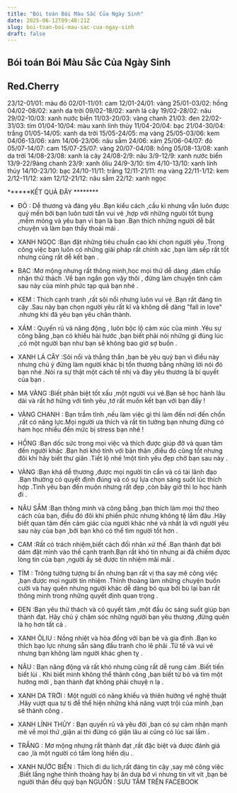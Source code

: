 ```yaml
---
title: "Bói toán Bói Màu Sắc Của Ngày Sinh"
date: 2025-06-12T09:48:21Z
slug: boi-toan-boi-mau-sac-cua-ngay-sinh
draft: false
---
```


## Bói toán Bói Màu Sắc Của Ngày Sinh

## Red.Cherry

23/12-01/01: màu đỏ
02/01-11/01: cam
12/01-24/01: vàng
25/01-03/02: hồng
04/02-08/02: xanh da trời
09/02-18/02: xanh lá cây
19/02-28/02: nâu
29/02-10/03: xanh nước biển
11/03-20/03: vàng chanh
21/03: đen
22/02-31/03: tím
01/04-10/04: màu xanh lính thủy
11/04-20/04: bạc
21/04-30/04: trắng
01/05-14/05: xanh da trời
15/05-24/05: mạ vàng
25/05-03/06: kem
04/06-13/06: xám
14/06-23/06: nâu sẫm
24/06: xám
25/06-04/07: đỏ
05/07-14/07: cam
15/07-25/07: vàng
20/07-04/08: hồng
05/08-13/08: xanh da trời
14/08-23/08: xanh lá cây
24/08-2/9: nâu
3/9-12/9: xanh nước biển
13/9-22/9àng chanh
23/9: xanh ôliu
24/9-3/10: tím
4/10-13/10: xanh lính thủy
14/10-23/10: bạc
24/10-11/11: trắng
12/11-21/11: mạ vàng
22/11-1/12: kem
2/12-11/12: xám
12/12-21/12: nâu sẫm
22/12: xanh ngọc

******KẾT QUẢ ĐÂY ********

* ĐỎ : Dễ thương và đáng yêu .Bạn kiểu cách ,cầu kì nhưng vẫn luôn được quý mến bởi bạn luôn tươi tắn vui vẻ ,hợp với những ngưòi tốt bụng ,mềm mỏng và yêu bạn vì bạn là bạn .Bạn thích những người dễ bắt chuyện và làm bạn thấy thoải mái .

* XANH NGỌC :Bạn đặt những tiêu chuẩn cao khi chọn người yêu .Trong công việc bạn luôn có những giải pháp rất chính xác ,bạn làm sếp rất tốt nhưng cũng rất dễ kết bạn .

* BẠC :Mơ mộng nhưng rất thông minh,học mọi thứ dễ dàng ,dám chấp nhận thử thách .Về bạn ngắn gọn vậy thôi , đừng làm chuyện tình cảm sau này của mình phức tạp quá bạn nhé .

* KEM : Thích cạnh tranh ,rất sôi nổi nhưng luôn vui vẻ .Bạn rất đáng tin cậy .Sau này bạn chọn người yêu rất kĩ và không dễ dàng "fall in love" .nhưng khi đã yêu bạn yêu chân thành.

* XÁM : Quyến rũ và năng động , luôn bộc lộ cảm xúc của mình .Yêu sự công bằng ,bạn có khiếu hài hước ,bạn biết phải nói những gì đúng lúc ,có một người bạn như bạn sẽ không bao giờ sợ buồn .

* XANH LÁ CÂY :Sôi nổi và thẳng thắn ,bạn bè yêu quý bạn vì điều này nhưng chú ý đừng làm người khác bị tổn thương bằng những lời nói đó bạn nhé .Nói ra sự thật một cách tế nhị và đày yêu thương là bí quyết của bạn .

* MẠ VÀNG :Biết phân biệt tốt xấu ,một người vui vẻ.Bạn sẽ học hành lâu dài và rất hờ hững với tình yêu ,tớ rất muốn kết bạn với bạn đấy !

* VÀNG CHANH : Bạn trầm tĩnh ,nếu làm việc gì thì làm đến nơi đến chốn ,rất có năng lực.Mọi người ưa thích và rất tin tưởng bạn nhưng đừng có ham học nhiều đến mức bị stress bạn nhé !

* HỒNG :Bạn dốc sức trong mọi việc và thích được giúp đỡ và quan tâm đến người khác .Bạn hơi khó tính với bản thân ,điều đó cũng tốt nhưng đôi khi hãy biết thư giãn .Tiết lộ nhé !một tình yêu đẹp chờ bạn sau này .

* VÀNG :Bạn khá dễ thương ,được mọi người tin cẩn và có tài lãnh đạo .Bạn thường có quyết định đúng và có sự lựa chọn sáng suốt lúc thích hợp .Tình yêu bạn đến muộn nhưng rất đẹp ,còn bây giờ thì lo học hành đi .

* NÂU SẪM :Bạn thông minh và công bằng ,bạn thích làm mọi thứ theo cách của bạn, điều đó đôi khi phiền phức nhưng không tệ lắm đâu .Hãy biết quan tâm đến cảm giác của người khác nhé và nhất là với người yêu sau này của bạn ,bởi bạn khó có thể tìm người tốt hơn .

* CAM :Rất có trách nhiệm,biết cách đối nhân xử thế .Bạn thành đạt bởi dám đặt mình vào thế cạnh tranh.Bạn rất khó tin nhưng ai đã chiếm đựơc lòng tin của bạn ,người ấy sẽ được tín nhiệm mãi mãi .

* TÍM : Trông tưởng tượng bí ẩn nhưng bạn rất vị tha say mê công việc ,bạn được mọi người tín nhiệm .Thỉnh thoảng làm những chuyện buồn cười và hay quên nhưng người khác dễ dàng bỏ qua bởi bù lại ban rất thông minh trong những quyết định quan trọng .

* ĐEN :Bạn yêu thử thách và có quyết tâm ,một đầu óc sáng suốt giúp bạn thành đạt. Hãy chú ý chăm sóc những người bạn yêu thương ,đừng quên là họ hơn tất cả .

* XANH ÔLIU : Nồng nhiệt và hòa đồng với bạn bè và gia đình .Bạn ko thích bạo lực nhưng sẵn sàng đấu tranh cho lẽ phải .Tử tế và vui vẻ nhưng bạn không làm người khác ghen tỵ .

* NÂU : Bạn năng động và rất khó nhưng cũng rất dễ rung cảm .Biết tiến biết lùi . Khi biết mình không thể thành công ,bạn biết từ bỏ và tìm một hướng mới , bạn thành đạt không phải chuyệ n lạ .

* XANH DA TRỜI : Một người có năng khiếu và thiên hướng về nghệ thuật .Hãy vượt qua tự ti để thể hiện những khả năng vượt trội của mình ,bạn sẽ thành công .

* XANH LÍNH THỦY : Bạn quyến rũ và yêu đời ,bạn có sự cảm nhận mạnh mẽ về mọi thứ ,giận ai thì đừng có giận lâu ai cũng có lúc sai lầm .

* TRẮNG : Mơ mộng nhưng rất thành đạt ,rất đặc biệt và được đánh giá cao ,là một người có tấm lòng hiền dịu .

* XANH NƯỚC BIỂN : Thích đi du lịch,rất đáng tin cậy ,say mê công việc .Biết lắng nghe thỉnh thoảng hay bị ăn dưa bở vì nhưng tin vít vít ,bạn bè người thân đều quý bạn​
NGUỒN : SƯU TẦM TRÊN FACEBOOK

​